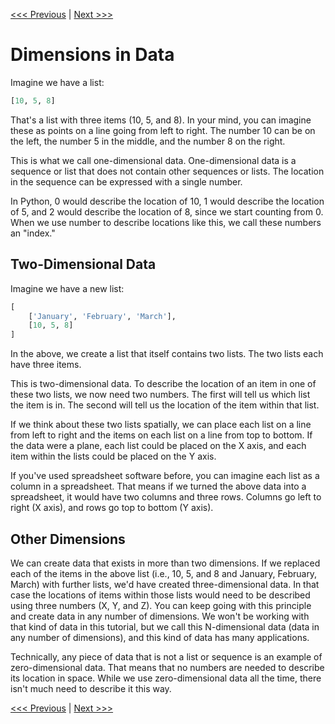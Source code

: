 [<<< Previous](../README.md) | [Next >>>](series.md)

# Dimensions in Data

Imagine we have a list:

```python
[10, 5, 8]
```

That's a list with three items (10, 5, and 8). In your mind, you can imagine these as points on a line going from left to right. The number 10 can be on the left, the number 5 in the middle, and the number 8 on the right.

This is what we call one-dimensional data. One-dimensional data is a sequence or list that does not contain other sequences or lists. The location in the sequence can be expressed with a single number.

 In Python, 0 would describe the location of 10, 1 would describe the location of 5, and 2 would describe the location of 8, since we start counting from 0. When we use number to describe locations like this, we call these numbers an "index." 

## Two-Dimensional Data

Imagine we have a new list:

```python
[
    ['January', 'February', 'March'],
    [10, 5, 8]
]
```

In the above, we create a list that itself contains two lists. The two lists each have three items.

This is two-dimensional data. To describe the location of an item in one of these two lists, we now need two numbers. The first will tell us which list the item is in. The second will tell us the location of the item within that list. 

If we think about these two lists spatially, we can place each list on a line from left to right and the items on each list on a line from top to bottom. If the data were a plane, each list could be placed on the X axis, and each item within the lists could be placed on the Y axis. 

If you've used spreadsheet software before, you can imagine each list as a column in a spreadsheet. That means if we turned the above data into a spreadsheet, it would have two columns and three rows. Columns go left to right (X axis), and rows go top to bottom (Y axis).
## Other Dimensions

We can create data that exists in more than two dimensions. If we replaced each of the items in the above list (i.e., 10, 5, and 8 and January, February, March) with further lists, we'd have created three-dimensional data. In that case the locations of items within those lists would need to be described using three numbers (X, Y, and Z). You can keep going with this principle and create data in any number of dimensions. We won't be working with that kind of data in this tutorial, but we call this N-dimensional data (data in any number of dimensions), and this kind of data has many applications.

Technically, any piece of data that is not a list or sequence is an example of zero-dimensional data. That means that no numbers are needed to describe its location in space. While we use zero-dimensional data all the time, there isn't much need to describe it this way.

[<<< Previous](../README.md) | [Next >>>](series.md)
